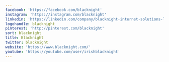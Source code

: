 ```yaml
---
facebook: 'https://facebook.com/blacknight'
instagram: 'https://instagram.com/blacknight'
linkedin: 'https://linkedin.com/company/blacknight-internet-solutions-ltd'
logohandle: blacknight
pinterest: 'http://pinterest.com/blacknight'
sort: blacknight
title: Blacknight
twitter: blacknight
website: 'https://www.blacknight.com/'
youtube: 'https://youtube.com/user/irishblacknight'
---
```

